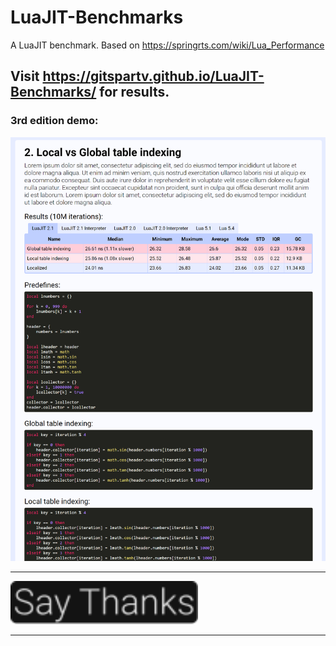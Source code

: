 # LuaJIT-Benchmarks
A LuaJIT benchmark. Based on https://springrts.com/wiki/Lua_Performance

## Visit https://gitspartv.github.io/LuaJIT-Benchmarks/ for results.

### 3rd edition demo:
<img src="3rd_edition_demo.png">

---

__[<img src="https://raw.githubusercontent.com/GitSparTV/GitSparTV/681727efe146af9a4f3042c121072d0e60bd3e95/saythanks.svg" width="300">](https://gitspartv.github.io/GitSparTV/saythanks.html)__

---

